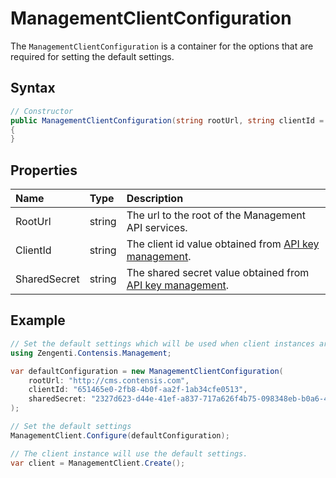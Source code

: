 # ManagementClientConfiguration

The `ManagementClientConfiguration` is a container for the options that are required for setting the default settings.

## Syntax

```cs
// Constructor
public ManagementClientConfiguration(string rootUrl, string clientId = null, string sharedSecret = null)
{
}

```

## Properties

| Name | Type | Description |
| :--- | :--- | :---------- |
| RootUrl | string | The url to the root of the Management API services. |
| ClientId | string | The client id value obtained from [API key management](https://zenhub.zengenti.com/Contensis/10.0/kb/content-types-and-entries/api-keys/api-key-overview.aspx). |
| SharedSecret | string | The shared secret value obtained from [API key management](https://zenhub.zengenti.com/Contensis/10.0/kb/content-types-and-entries/api-keys/api-key-overview.aspx). |

## Example

```cs
// Set the default settings which will be used when client instances are created without parameters
using Zengenti.Contensis.Management;

var defaultConfiguration = new ManagementClientConfiguration(
    rootUrl: "http://cms.contensis.com",
    clientId: "651465e0-2fb8-4b0f-aa2f-1ab34cfe0513",
    sharedSecret: "2327d623-d44e-41ef-a837-717a626f4b75-098348eb-b0a6-4023-a64a-805536024dfb-1a558c9c-49dc-4709-9e8b-c203f60fda80"
);

// Set the default settings
ManagementClient.Configure(defaultConfiguration);

// The client instance will use the default settings.
var client = ManagementClient.Create();
```